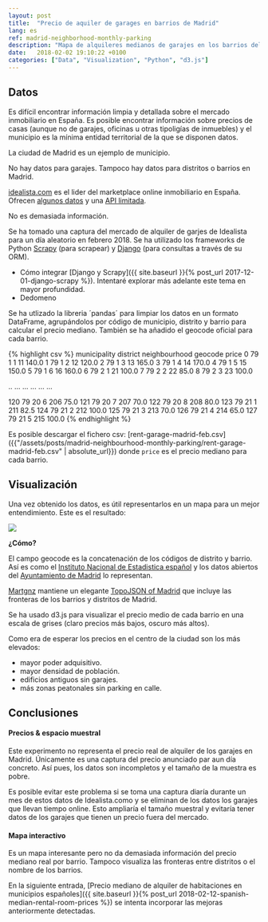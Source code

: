 ```yaml
---
layout: post
title:  "Precio de aquiler de garages en barrios de Madrid"
lang: es
ref: madrid-neighborhood-monthly-parking
description: "Mapa de alquileres medianos de garajes en los barrios del municipio de Madrid."
date:   2018-02-02 19:10:22 +0100
categories: ["Data", "Visualization", "Python", "d3.js"]
---
```

## Datos
Es difícil encontrar información limpia y detallada sobre el mercado inmobiliario en España. Es posible encontrar información sobre precios de casas (aunque no de garajes, oficinas u otras tipoligías de inmuebles) y el municipio es la mínima entidad territorial de la que se disponen datos.

La ciudad de Madrid es un ejemplo de municipio.

No hay datos para garajes. Tampoco hay datos para distritos o barrios en Madrid.

[idealista.com][idealista] es el lider del marketplace online inmobiliario en España. Ofrecen [algunos datos][idealista-prices] y una [API limitada][idealista-api].

No es demasiada información.

Se ha tomado una captura del mercado de alquiler de garjes de Idealista para un día aleatorio en febrero 2018. Se ha utilizado los frameworks de Python [Scrapy][scrapy] (para scrapear) y [Django][django] (para consultas a través de su ORM).
- Cómo integrar [Django y Scrapy]({{ site.baseurl }}{% post_url 2017-12-01-django-scrapy %}). Intentaré explorar más adelante este tema en mayor profundidad.
- Dedomeno

Se ha utlizado la libreria ´pandas´ para limpiar los datos en un formato DataFrame, agrupándolos por código de municipio, distrito y barrio para calcular el precio mediano. También se ha añadido el geocode oficial para cada barrio.

{% highlight csv %}
     municipality  district  neighbourhood  geocode  price
0              79         1              1       11  140.0
1              79         1              2       12  120.0
2              79         1              3       13  165.0
3              79         1              4       14  170.0
4              79         1              5       15  150.0
5              79         1              6       16  160.0
6              79         2              1       21  100.0
7              79         2              2       22   85.0
8              79         2              3       23  100.0

..            ...       ...            ...      ...    ...

120            79        20              6      206   75.0
121            79        20              7      207   70.0
122            79        20              8      208   80.0
123            79        21              1      211   82.5
124            79        21              2      212  100.0
125            79        21              3      213   70.0
126            79        21              4      214   65.0
127            79        21              5      215  100.0
{% endhighlight %}

Es posible descargar el fichero csv:
[rent-garage-madrid-feb.csv]({{"/assets/posts/madrid-neighbourhood-monthly-parking/rent-garage-madrid-feb.csv" | absolute_url}})
donde `price` es el precio mediano para cada barrio.

## Visualización

Una vez obtenido los datos, es útil representarlos en un mapa para un mejor entendimiento.
Este es el resultado:

<div class="full">
    <img class="img-fluid" src="/assets/posts/madrid-neighborhood-monthly-parking/madrid-realestate-garage.png">
</div>

**¿Cómo?**

El campo geocode es la concatenación de los códigos de distrito y barrio. Así es como el [Instituto Nacional de Estadistica español](http://www.ine.es/) y los datos abiertos del [Ayuntamiento de Madrid](https://datos.madrid.es/) lo representan.

[Martgnz][martgnz] mantiene un elegante [TopoJSON of Madrid][martgnz-madrid] que incluye las fronteras de los barrios y distritos de Madrid.

Se ha usado d3.js para visualizar el precio medio de cada barrio en una escala de grises (claro precios más bajos, oscuro más altos).

Como era de esperar los precios en el centro de la ciudad son los más elevados:
+ mayor poder adquisitivo.
+ mayor densidad de población.
+ edificios antiguos sin garajes.
+ más zonas peatonales sin parking en calle.

## Conclusiones 

#### Precios & espacio muestral
Este experimento no representa el precio real de alquiler de los garajes en Madrid. Únicamente es una captura del precio anunciado par aun día concreto. Así pues, los datos son incompletos y el tamaño de la muestra es pobre.

Es posible evitar este problema si se toma una captura diaría durante un mes de estos datos de Idealista.como y se eliminan de los datos los garajes que llevan tiempo online.
Esto ampliaría el tamaño muestral y evitaría tener datos de los garajes que tienen un precio fuera del mercado.

#### Mapa interactivo
Es un mapa interesante pero no da demasiada información del precio mediano real por barrio. Tampoco visualiza las fronteras entre distritos o el nombre de los barrios.

En la siguiente entrada, [Precio mediano de alquiler de habitaciones en municipios españoles]({{ site.baseurl }}{% post_url 2018-02-12-spanish-median-rental-room-prices %}) se intenta incorporar las mejoras anteriormente detectadas.

[django]: https://www.djangoproject.com/ 
[scrapy]: https://scrapy.org
[idealista]: https://idealista.com 
[idealista-prices]: https://www.idealista.com/informes-precio-vivienda
[idealista-api]: http://developers.idealista.com/access-request
[martgnz-madrid]: https://github.com/martgnz/madrid-atlas
[martgnz]: https://github.com/martgnz/
[jekyll-talk]: https://talk.jekyllrb.com/